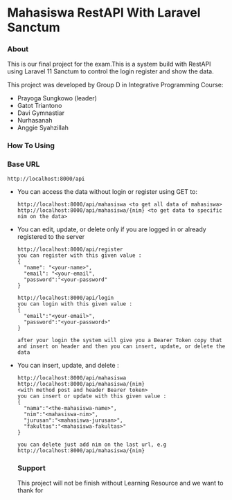 # Mahasiswa RestAPI With Laravel Sanctum

### About

This is our final project for the exam.This is a system build with RestAPI using Laravel 11 Sanctum to control the login register and show the data.

This project was developed  by Group D in Integrative Programming Course:

- Prayoga Sungkowo (leader)
- Gatot Triantono
- Davi Gymnastiar
- Nurhasanah
- Anggie Syahzillah

### How To Using

### Base URL

`http://localhost:8000/api`

* You can access the data without login or register using GET to:
  ```
  http://localhost:8000/api/mahasiswa <to get all data of mahasiswa>
  http://localhost:8000/api/mahasiswa/{nim} <to get data to specific nim on the data>
  ```

* You can edit, update, or delete only if you are logged in or already registered to the server

  ```
  http://localhost:8000/api/register
  you can register with this given value :
  {
  	"name": "<your-name>",
  	"email": "<your-email",
  	"password":"<your-password"
  }
  
  http://localhost:8000/api/login
  you can login with this given value :
  {
  	"email":"<your-email>",
  	"password":"<your-password>"
  }
  
  after your login the system will give you a Bearer Token copy that and insert on header and then you can insert, update, or delete the data
  
  ```

* You can insert, update, and delete :

  ```
  http://localhost:8000/api/mahasiswa 
  http://localhost:8000/api/mahasiswa/{nim}
  <with method post and header Bearer token> 
  you can insert or update with this given value :
  {
  	"nama":"<the-mahasiswa-name>",
  	"nim":"<mahasiswa-nim>",
  	"jurusan":"<mahasiswa-jurusan>",
  	"fakultas":"<mahasiswa-fakultas>"
  }
  
  you can delete just add nim on the last url, e.g
  http://localhost:8000/api/mahasiswa/{nim}
  ```

  ### Support

  This project will not be finish without Learning Resource and we want to thank for 

  [](https://www.youtube.com/watch?v=_lfsvZZWsXE)